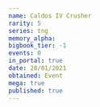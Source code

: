 ```yaml
---
name: Caldos IV Crusher
rarity: 5
series: tng
memory_alpha:
bigbook_tier: -1
events: 0
in_portal: true
date: 28/01/2021
obtained: Event
mega: true
published: true
---
```



